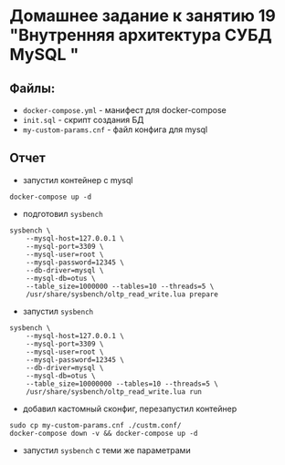 # Домашнее задание к занятию 19 "Внутренняя архитектура СУБД MySQL "

## Файлы:
- `docker-compose.yml` - манифест для docker-compose
- `init.sql` - скрипт создания БД
- `my-custom-params.cnf` - файл конфига для mysql

## Отчет

- запустил контейнер с mysql
```
docker-compose up -d
```
- подготовил `sysbench`
```
sysbench \
    --mysql-host=127.0.0.1 \
    --mysql-port=3309 \
    --mysql-user=root \
    --mysql-password=12345 \
    --db-driver=mysql \
    --mysql-db=otus \
    --table_size=1000000 --tables=10 --threads=5 \
    /usr/share/sysbench/oltp_read_write.lua prepare
```
- запустил `sysbench`
```
sysbench \
    --mysql-host=127.0.0.1 \
    --mysql-port=3309 \
    --mysql-user=root \
    --mysql-password=12345 \
    --db-driver=mysql \
    --mysql-db=otus \
    --table_size=10000000 --tables=10 --threads=5 \
    /usr/share/sysbench/oltp_read_write.lua run
```
- добавил кастомный сконфиг, перезапустил контейнер 
```
sudo cp my-custom-params.cnf ./custm.conf/
docker-compose down -v && docker-compose up -d
```
- запустил `sysbench` с теми же параметрами